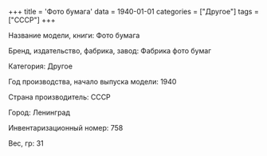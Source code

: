 +++
title = 'Фото бумага'
data = 1940-01-01
categories = ["Другое"]
tags = ["СССР"]
+++

Название модели, книги: Фото бумага

Бренд, издательство, фабрика, завод: Фабрика фото бумаг

Категория: Другое

Год производства, начало выпуска модели: 1940

Страна производитель: СССР

Город: Ленинград

Инвентаризационный номер: 758

Вес, гр: 31

